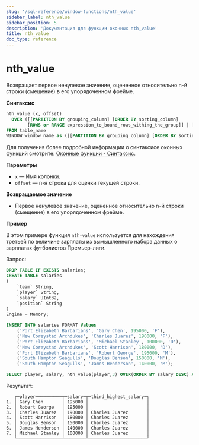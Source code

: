 ```yaml
---
slug: '/sql-reference/window-functions/nth_value'
sidebar_label: nth_value
sidebar_position: 5
description: 'Документация для функции оконных nth_value'
title: nth_value
doc_type: reference
---
```

# nth_value

Возвращает первое ненулевое значение, оцененное относительно n-й строки (смещение) в его упорядоченном фрейме.

**Синтаксис**

```sql
nth_value (x, offset)
  OVER ([[PARTITION BY grouping_column] [ORDER BY sorting_column] 
        [ROWS or RANGE expression_to_bound_rows_withing_the_group]] | [window_name])
FROM table_name
WINDOW window_name as ([[PARTITION BY grouping_column] [ORDER BY sorting_column])
```

Для получения более подробной информации о синтаксисе оконных функций смотрите: [Оконные функции - Синтаксис](./index.md/#syntax).

**Параметры**

- `x` — Имя колонки.
- `offset` — n-я строка для оценки текущей строки.

**Возвращаемое значение**

- Первое ненулевое значение, оцененное относительно n-й строки (смещение) в его упорядоченном фрейме.

**Пример**

В этом примере функция `nth-value` используется для нахождения третьей по величине зарплаты из вымышленного набора данных о зарплатах футболистов Премьер-лиги.

Запрос:

```sql
DROP TABLE IF EXISTS salaries;
CREATE TABLE salaries
(
    `team` String,
    `player` String,
    `salary` UInt32,
    `position` String
)
Engine = Memory;

INSERT INTO salaries FORMAT Values
    ('Port Elizabeth Barbarians', 'Gary Chen', 195000, 'F'),
    ('New Coreystad Archdukes', 'Charles Juarez', 190000, 'F'),
    ('Port Elizabeth Barbarians', 'Michael Stanley', 100000, 'D'),
    ('New Coreystad Archdukes', 'Scott Harrison', 180000, 'D'),
    ('Port Elizabeth Barbarians', 'Robert George', 195000, 'M'),
    ('South Hampton Seagulls', 'Douglas Benson', 150000, 'M'),
    ('South Hampton Seagulls', 'James Henderson', 140000, 'M');
```

```sql
SELECT player, salary, nth_value(player,3) OVER(ORDER BY salary DESC) AS third_highest_salary FROM salaries;
```

Результат:

```response
   ┌─player──────────┬─salary─┬─third_highest_salary─┐
1. │ Gary Chen       │ 195000 │                      │
2. │ Robert George   │ 195000 │                      │
3. │ Charles Juarez  │ 190000 │ Charles Juarez       │
4. │ Scott Harrison  │ 180000 │ Charles Juarez       │
5. │ Douglas Benson  │ 150000 │ Charles Juarez       │
6. │ James Henderson │ 140000 │ Charles Juarez       │
7. │ Michael Stanley │ 100000 │ Charles Juarez       │
   └─────────────────┴────────┴──────────────────────┘
```
